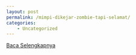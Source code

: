 ```yaml
---
layout: post
permalink: /mimpi-dikejar-zombie-tapi-selamat/
categories:
    - Uncategorized
---
```


[Baca Selengkapnya](/01)